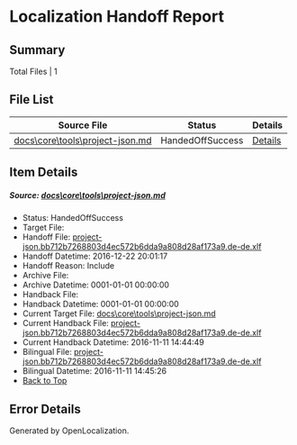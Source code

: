 # <a name='report-top'></a> Localization Handoff Report

## Summary
 Total Files | 1

## File List
 Source File | Status | Details 
 ----------- | ------ | ------- 
 [docs\core\tools\project-json.md](https://github.com/dotnet/docs/blob/4023c5ec72055fee78863a43b60989e1eb34fb22/docs/core/tools/project-json.md) | HandedOffSuccess | [Details](#68b152cda54b5356dce48f4a8330b2ecb9c9d2e0112)

## Item Details
##### <a name='68b152cda54b5356dce48f4a8330b2ecb9c9d2e0112'></a> Source: [docs\core\tools\project-json.md](https://github.com/dotnet/docs/blob/4023c5ec72055fee78863a43b60989e1eb34fb22/docs/core/tools/project-json.md)
* Status: HandedOffSuccess
* Target File: 
* Handoff File: [project-json.bb712b7268803d4ec572b6dda9a808d28af173a9.de-de.xlf](https://github.com/dotnet/docs.handoff/blob/7be3adefcffc22d0088670b75eb0683a8eeced9c/ol-handoff/dotnet/docs.de-de/master/ht-p1/project-json.bb712b7268803d4ec572b6dda9a808d28af173a9.de-de.xlf)
* Handoff Datetime: 2016-12-22 20:01:17
* Handoff Reason: Include
* Archive File: 
* Archive Datetime: 0001-01-01 00:00:00
* Handback File: 
* Handback Datetime: 0001-01-01 00:00:00
* Current Target File: [docs\core\tools\project-json.md](https://github.com/dotnet/docs.de-de/blob/b68b5693381c30ef5ca757bc09c99d9cc4e5be3f/docs/core/tools/project-json.md)
* Current Handback File: [project-json.bb712b7268803d4ec572b6dda9a808d28af173a9.de-de.xlf](https://github.com/dotnet/docs.handback/blob/e626612178bd6758ee9fab409c22b1c699c04079/ol-handback/dotnet/docs.de-de/master/ht-p1/project-json.bb712b7268803d4ec572b6dda9a808d28af173a9.de-de.xlf)
* Current Handback Datetime: 2016-11-11 14:44:49
* Bilingual File: [project-json.bb712b7268803d4ec572b6dda9a808d28af173a9.de-de.xlf](https://github.com/dotnet/docs.handback/blob/e626612178bd6758ee9fab409c22b1c699c04079/ol-handback/dotnet/docs.de-de/master/ht-p1/project-json.bb712b7268803d4ec572b6dda9a808d28af173a9.de-de.xlf)
* Bilingual Datetime: 2016-11-11 14:45:26
* [Back to Top](#report-top)


## Error Details

Generated by OpenLocalization.
